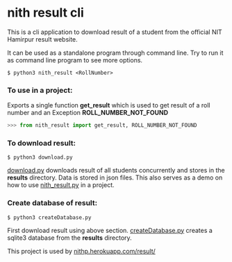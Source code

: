 # nith result cli
 
This is a cli application to download result of a student from the official NIT Hamirpur result website.

It can be used as a standalone program through command line.
Try to run it as command line program to see more options.

`$ python3 nith_result <RollNumber>`


### To use in a project:
Exports a single function **get_result** which is used to get result of a roll number
and an Exception **ROLL_NUMBER_NOT_FOUND**

```python
>>> from nith_result import get_result, ROLL_NUMBER_NOT_FOUND
```

### To download result:
`$ python3 download.py`

[download.py](download.py) downloads result of all students concurrently and stores in the **results** directory. Data is stored in json files. This also serves as a demo on how to use [nith_result.py](nith_result.py) in a project.

### Create database of result:

`$ python3 createDatabase.py`

First download result using above section.
[createDatabase.py](createDatabase.py) creates a sqlite3 database from the **results** directory.

This project is used by [nithp.herokuapp.com/result/](https://nithp.herokuapp.com/result/)
